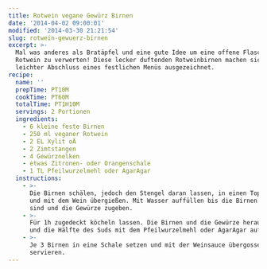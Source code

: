 ```yaml
---
title: Rotwein vegane Gewürz Birnen
date: '2014-04-02 09:00:01'
modified: '2014-03-30 21:21:54'
slug: rotwein-gewuerz-birnen
excerpt: >-
  Mal was anderes als Bratäpfel und eine gute Idee um eine offene Flasche
  Rotwein zu verwerten! Diese lecker duftenden Rotweinbirnen machen sich als
  leichter Abschluss eines festlichen Menüs ausgezeichnet.
recipe:
  name: ''
  prepTime: PT10M
  cookTime: PT60M
  totalTime: PT1H10M
  servings: 2 Portionen
  ingredients:
    - 6 kleine feste Birnen
    - 250 ml veganer Rotwein
    - 2 EL Xylit oÄ
    - 2 Zimtstangen
    - 4 Gewürznelken
    - etwas Zitronen- oder Orangenschale
    - 1 TL Pfeilwurzelmehl oder AgarAgar
  instructions:
    - >-
      Die Birnen schälen, jedoch den Stengel daran lassen, in einen Topfsetzen
      und mit dem Wein übergießen. Mit Wasser auffüllen bis die Birnen bedeckt
      sind und die Gewürze zugeben.
    - >-
      Für 1h zugedeckt köcheln lassen. Die Birnen und die Gewürze herausnehmen
      und die Hälfte des Suds mit dem Pfeilwurzelmehl oder AgarAgar aufkochen.
    - >-
      Je 3 Birnen in eine Schale setzen und mit der Weinsauce übergossen
      servieren.
---
```


